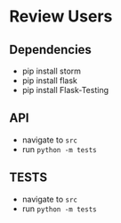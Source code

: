 # Review Users

## Dependencies

- pip install storm
- pip install flask
- pip install Flask-Testing

## API
- navigate to `src`
- run `python -m tests`

## TESTS
- navigate to `src`
- run `python -m tests`